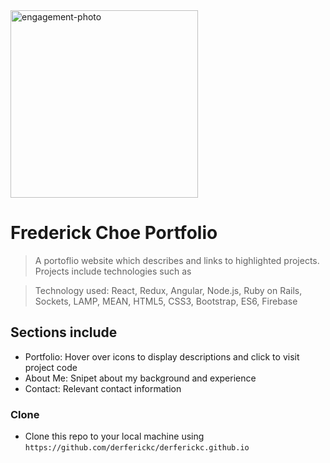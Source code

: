 <a href="https://choesenbygrace-wedding-website.web.app/">
	<img src="https://firebasestorage.googleapis.com/v0/b/choesenbygrace-wedding-website.appspot.com/o/engagement%2FGrace_Fred_Engagement_HiRes_(77_of_83).jpg?alt=media&token=ad0fbea5-aaa8-4dd0-8b20-6d5a2fda1a10" title="engagement-photo" alt="engagement-photo" width="300">
</a>

# Frederick Choe Portfolio

> A portoflio website which describes and links to highlighted projects. Projects include technologies such as 

> Technology used: React, Redux, Angular, Node.js, Ruby on Rails, Sockets, LAMP, MEAN, HTML5, CSS3, Bootstrap, ES6, Firebase

## Sections include

- Portfolio: Hover over icons to display descriptions and click to visit project code
- About Me: Snipet about my background and experience
- Contact: Relevant contact information

### Clone

- Clone this repo to your local machine using `https://github.com/derferickc/derferickc.github.io`
